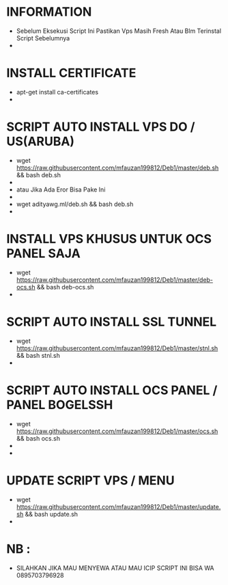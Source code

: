 # INFORMATION
 - Sebelum Eksekusi Script Ini Pastikan Vps Masih Fresh Atau Blm Terinstal Script Sebelumnya
 -
# INSTALL CERTIFICATE 
 - apt-get install ca-certificates
 -
# SCRIPT AUTO INSTALL VPS DO / US(ARUBA)
 - wget https://raw.githubusercontent.com/mfauzan199812/Deb1/master/deb.sh && bash deb.sh
 -
 - atau Jika Ada Eror Bisa Pake Ini
 -
 - wget adityawg.ml/deb.sh && bash deb.sh
 -
# INSTALL VPS KHUSUS UNTUK OCS PANEL SAJA
 - wget https://raw.githubusercontent.com/mfauzan199812/Deb1/master/deb-ocs.sh && bash deb-ocs.sh
 -
# SCRIPT AUTO INSTALL SSL TUNNEL
 - wget https://raw.githubusercontent.com/mfauzan199812/Deb1/master/stnl.sh && bash stnl.sh
 -
# SCRIPT AUTO INSTALL OCS PANEL / PANEL BOGELSSH
 - wget https://raw.githubusercontent.com/mfauzan199812/Deb1/master/ocs.sh && bash ocs.sh
 -
 -
# UPDATE SCRIPT VPS / MENU
 - wget https://raw.githubusercontent.com/mfauzan199812/Deb1/master/update.sh && bash update.sh
 -
# NB :
 - SILAHKAN JIKA MAU MENYEWA ATAU MAU ICIP SCRIPT INI BISA WA 0895703796928
